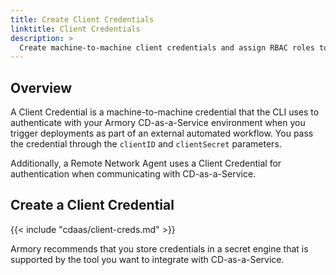 ```yaml
---
title: Create Client Credentials
linktitle: Client Credentials
description: >
  Create machine-to-machine client credentials and assign RBAC roles to them in Armory CD-as-a-Service.
---
```


## Overview

A Client Credential is a machine-to-machine credential that the CLI uses to authenticate with your Armory CD-as-a-Service environment when you trigger deployments as part of an external automated workflow. You pass the credential through the `clientID` and `clientSecret` parameters.

Additionally, a Remote Network Agent uses a Client Credential for authentication when communicating with CD-as-a-Service.

## Create a Client Credential

{{< include "cdaas/client-creds.md" >}}

Armory recommends that you store credentials in a secret engine that is supported by the tool you want to integrate with CD-as-a-Service.

